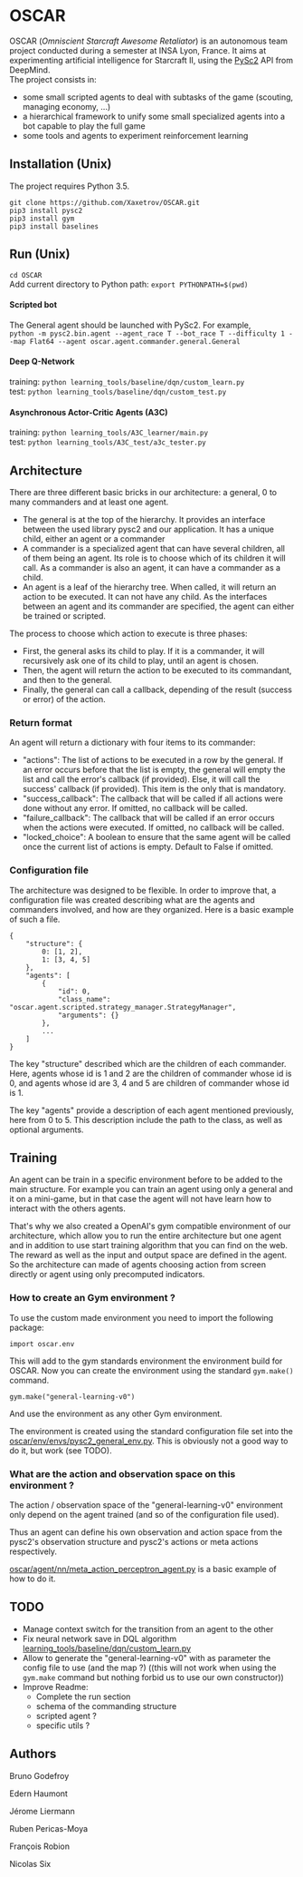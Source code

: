 # OSCAR

OSCAR (*Omniscient Starcraft Awesome Retaliator*) is an autonomous team project conducted during a semester at INSA Lyon, France. It aims at experimenting artificial intelligence for Starcraft II, using the [PySc2](https://github.com/deepmind/pysc2) API from DeepMind.    
The project consists in:
* some small scripted agents to deal with subtasks of the game (scouting, managing economy, ...)
* a hierarchical framework to unify some small specialized agents into a bot capable to play the full game
* some tools and agents to experiment reinforcement learning

## Installation (Unix)
The project requires Python 3.5.

`git clone https://github.com/Xaxetrov/OSCAR.git`   
`pip3 install pysc2`    
`pip3 install gym`    
`pip3 install baselines`   

## Run (Unix)
`cd OSCAR`    
Add current directory to Python path: `export PYTHONPATH=$(pwd)`

#### Scripted bot
The General agent should be launched with PySc2. For example,    
`python -m pysc2.bin.agent --agent_race T --bot_race T --difficulty 1 --map Flat64 --agent oscar.agent.commander.general.General`

#### Deep Q-Network
training: `python learning_tools/baseline/dqn/custom_learn.py`    
test: `python learning_tools/baseline/dqn/custom_test.py`    

#### Asynchronous Actor-Critic Agents (A3C)
training: `python learning_tools/A3C_learner/main.py`    
test: `python learning_tools/A3C_test/a3c_tester.py`

## Architecture
There are three different basic bricks in our architecture: a general, 0 to many commanders and at least one agent.
 - The general is at the top of the hierarchy. It provides an interface between the used library pysc2 and our application. It has a unique child, either an agent or a commander
 - A commander is a specialized agent that can have several children, all of them being an agent. Its role is to choose which of its children it will call. As a commander is also an agent, it can have a commander as a child.
 - An agent is a leaf of the hierarchy tree. When called, it will return an action to be executed. It can not have any child. As the interfaces between an agent and its commander are specified, the agent can either be trained or scripted.
 
The process to choose which action to execute is three phases:
 - First, the general asks its child to play. If it is a commander, it will recursively ask one of its child to play, until an agent is chosen.
 - Then, the agent will return the action to be executed to its commandant, and then to the general.
 - Finally, the general can call a callback, depending of the result (success or error) of the action.
 
### Return format
An agent will return a dictionary with four items to its commander:
 - "actions": The list of actions to be executed in a row by the general. If an error occurs before that the list is empty, the general will empty the list and call the error's callback (if provided). Else, it will call the success' callback (if provided). This item is the only that is mandatory.
 - "success_callback": The callback that will be called if all actions were done without any error. If omitted, no callback will be called.
 - "failure_callback": The callback that will be called if an error occurs when the actions were executed. If omitted, no callback will be called.
 - "locked_choice": A boolean to ensure that the same agent will be called once the current list of actions is empty. Default to False if omitted.
 
### Configuration file
The architecture was designed to be flexible. In order to improve that, a configuration file was created describing what are the agents and commanders involved, and how are they organized. Here is a basic example of such a file.
    
    {
        "structure": {
            0: [1, 2],
            1: [3, 4, 5]
        },
        "agents": [
            {
                "id": 0,
                "class_name": "oscar.agent.scripted.strategy_manager.StrategyManager",
                "arguments": {}
            },
            ...
        ]
    }
    
The key "structure" described which are the children of each commander. Here, agents whose id is 1 and 2 are the children of commander whose id is 0, and agents whose id are 3, 4 and 5 are children of commander whose id is 1.

The key "agents" provide a description of each agent mentioned previously, here from 0 to 5. This description include the path to the class, as well as optional arguments.
## Training

An agent can be train in a specific environment before to be added to the main structure. For example you can train an agent using only a general and it on a mini-game, but in that case the agent will not have learn how to interact with the others agents.

That's why we also created a OpenAI's gym compatible environment of our architecture, which allow you to run the entire architecture but one agent and in addition to use start training algorithm that you can find on the web. The reward as well as the input and output space are defined in the agent. So the architecture can made of agents choosing action from screen directly or agent using only precomputed indicators.

### How to create an Gym environment ?

To use the custom made environment you need to import the following package:

    import oscar.env

This will add to the gym standards environment the environment build for OSCAR.
Now you can create the environment using the standard `gym.make()` command.

    gym.make("general-learning-v0")
    
And use the environment as any other Gym environment.

The environment is created using the standard configuration file set into the [oscar/env/envs/pysc2_general_env.py](https://github.com/Xaxetrov/OSCAR/blob/master/oscar/env/envs/pysc2_general_env.py). This is obviously not a good way to do it, but work (see TODO).

### What are the action and observation space on this environment ?

The action / observation space of the "general-learning-v0" environment only depend on the agent trained (and so of the configuration file used).

Thus an agent can define his own observation and action space from the pysc2's observation structure and pysc2's actions or meta actions respectively.

[oscar/agent/nn/meta_action_perceptron_agent.py](https://github.com/Xaxetrov/OSCAR/blob/master/oscar/agent/nn/meta_action_perceptron_agent.py) is a basic example of how to do it.


## TODO

* Manage context switch for the transition from an agent to the other
* Fix neural network save in DQL algorithm [learning_tools/baseline/dqn/custom_learn.py](https://github.com/Xaxetrov/OSCAR/blob/master/learning_tools/baseline/dqn/custom_learn.py)
* Allow to generate the "general-learning-v0" with as parameter the config file to use (and the map ?) ((this will not work when using the  `gym.make` command but nothing forbid us to use our own constructor))
* Improve Readme:
    * Complete the run section
    * schema of the commanding structure
    * scripted agent ?
    * specific utils ?

## Authors

Bruno Godefroy

Edern Haumont

Jérome Liermann

Ruben Pericas-Moya

François Robion

Nicolas Six
